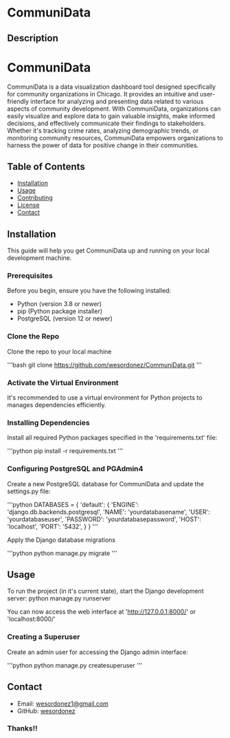 # CommuniData

## Description

# CommuniData

CommuniData is a data visualization dashboard tool designed specifically for community organizations in Chicago. It provides an intuitive and user-friendly interface for analyzing and presenting data related to various aspects of community development. With CommuniData, organizations can easily visualize and explore data to gain valuable insights, make informed decisions, and effectively communicate their findings to stakeholders. Whether it's tracking crime rates, analyzing demographic trends, or monitoring community resources, CommuniData empowers organizations to harness the power of data for positive change in their communities.

## Table of Contents

- [Installation](#installation)
- [Usage](#usage)
- [Contributing](#contributing)
- [License](#license)
- [Contact](#contact)

## Installation

This guide will help you get CommuniData up and running on your local development machine. 

### Prerequisites

Before you begin, ensure you have the following installed:
- Python (version 3.8 or newer)
- pip (Python package installer) 
- PostgreSQL (version 12 or newer)

### Clone the Repo

Clone the repo to your local machine

'''bash
git clone https://github.com/wesordonez/CommuniData.git 
'''

### Activate the Virtual Environment

It's recommended to use a virtual environment for Python projects to manages dependencies efficiently.

### Installing Dependencies

Install all required Python packages specified in the 'requirements.txt' file:

'''python
pip install -r requirements.txt
'''

### Configuring PostgreSQL and PGAdmin4

Create a new PostgreSQL database for CommuniData and update the settings.py file:

'''python
DATABASES = {
    'default': {
        'ENGINE': 'django.db.backends.postgresql',
        'NAME': 'yourdatabasename',
        'USER': 'yourdatabaseuser',
        'PASSWORD': 'yourdatabasepassword',
        'HOST': 'localhost',
        'PORT': '5432',
    }
}
'''

Apply the Django database migrations

'''python
python manage.py migrate
'''

## Usage

To run the project (in it's current state), start the Django development server:
python manage.py runserver

You can now access the web interface at 
'http://127.0.0.1:8000/'
or 
'localhost:8000/'

### Creating a Superuser

Create an admin user for accessing the Django admin interface:

'''python
python manage.py createsuperuser
'''

## Contact

- Email: wesordonez1@gmail.com
- GitHub: [wesordonez](https://github.com/wesordonez)

### Thanks!!
